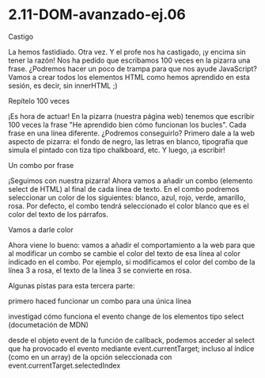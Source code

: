 # 2.11-DOM-avanzado-ej.06


Castigo

La hemos fastidiado. Otra vez. Y el profe nos ha castigado, ¡y encima sin tener la razón! Nos ha pedido que escribamos 100 veces en la pizarra una frase. ¿Podremos hacer un poco de trampa para que nos ayude JavaScript? Vamos a crear todos los elementos HTML como hemos aprendido en esta sesión, es decir, sin innerHTML ;)

Repítelo 100 veces

¡Es hora de actuar! En la pizarra (nuestra página web) tenemos que escribir 100 veces la frase "He aprendido bien cómo funcionan los bucles". Cada frase en una línea diferente. ¿Podremos conseguirlo? Primero dale a la web aspecto de pizarra: el fondo de negro, las letras en blanco, tipografía que simula el pintado con tiza tipo chalkboard, etc. Y luego, ¡a escribir!

Un combo por frase

¡Seguimos con nuestra pizarra! Ahora vamos a añadir un combo (elemento select de HTML) al final de cada línea de texto. En el combo podremos seleccionar un color de los siguientes: blanco, azul, rojo, verde, amarillo, rosa. Por defecto, el combo tendrá seleccionado el color blanco que es el color del texto de los párrafos.

Vamos a darle color

Ahora viene lo bueno: vamos a añadir el comportamiento a la web para que al modificar un combo se cambie el color del texto de esa línea al color indicado en el combo. Por ejemplo, si modificamos el color del combo de la línea 3 a rosa, el texto de la línea 3 se convierte en rosa.

Algunas pistas para esta tercera parte:

primero haced funcionar un combo para una única línea

investigad cómo funciona el evento change de los elementos tipo select (documetación de MDN)

desde el objeto event de la función de callback, podemos acceder al select que ha provocado el evento mediante event.currentTarget; incluso al índice (como en un array) de la opción seleccionada con event.currentTarget.selectedIndex

